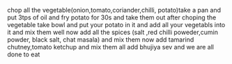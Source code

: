  chop all the vegetable(onion,tomato,coriander,chilli, potato)take a pan and put 3tps of oil and fry potato for 30s and take them out after choping the vegetable take bowl and put your potato in it and add all your vegetabls into it and mix them well now add all the spices (salt ,red chilli poweder,cumin powder, black salt, chat masala) and mix them now add tamarind chutney,tomato ketchup and mix them all add bhujiya sev 
 and we are all done to eat